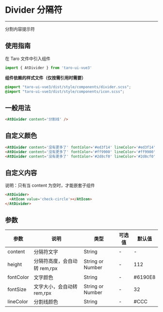 # Divider 分隔符

---
分割内容提示符

## 使用指南

在 Taro 文件中引入组件

```typescript
import { AtDivider } from 'taro-ui-vue3'
```

**组件依赖的样式文件（仅按需引用时需要）**

```scss
@import "taro-ui-vue3/dist/style/components/divider.scss";
@import "taro-ui-vue3/dist/style/components/icon.scss";
```

## 一般用法


```html
<AtDivider content='分割线' />
```


## 自定义颜色


```html
<AtDivider content='没有更多了' fontColor='#ed3f14' lineColor='#ed3f14' />
<AtDivider content='没有更多了' fontColor='#ff9900' lineColor='#ff9900' />
<AtDivider content='没有更多了' fontColor='#2d8cf0' lineColor='#2d8cf0' />
```


## 自定义内容

说明：只有当 content 为空时，才能嵌套子组件


```html
<AtDivider>
  <AtIcon value='check-circle'></AtIcon>
</AtDivider>
```


## 参数

| 参数       | 说明  | 类型    | 可选值 | 默认值   |
| ---------- | ------- | ------- | ----| -------- |
| content | 分隔符文字 | String  | - | - |
| height |  分隔符高度，会自动转 rem,rpx | String or Number  | - | 112 |
| fontColor | 文字颜色 | String  | - | #6190E8 |
| fontSize | 文字大小，会自动转 rem,rpx | String or Number  | - | 32 |
| lineColor | 分割线颜色 | String | - | #CCC |
